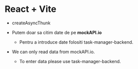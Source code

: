 # React + Vite

- createAsyncThunk

- Putem doar sa citim date de pe **mockAPI.io**
  - Pentru a introduce date folositi task-manager-backend.

- We can only read data from mockAPI.io.
  - To enter data please use task-manager-backend.
